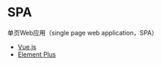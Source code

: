 # SPA
单页Web应用（single page web application，SPA）


+ [Vue.js](https://vuejs.org/)
+ [Element Plus](https://element-plus.gitee.io/zh-CN/)
